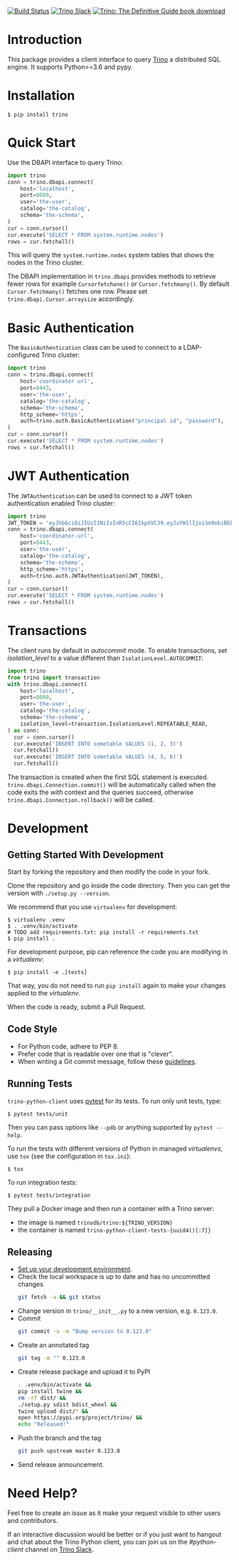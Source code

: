 [![Build Status](https://github.com/trinodb/trino-python-client/workflows/ci/badge.svg)](https://github.com/trinodb/trino-python-client/actions?query=workflow%3Aci+event%3Apush+branch%3Amaster)
[![Trino Slack](https://img.shields.io/static/v1?logo=slack&logoColor=959DA5&label=Slack&labelColor=333a41&message=join%20conversation&color=3AC358)](https://trino.io/slack.html)
[![Trino: The Definitive Guide book download](https://img.shields.io/badge/Trino%3A%20The%20Definitive%20Guide-download-brightgreen)](https://www.starburst.io/info/oreilly-trino-guide/)

# Introduction

This package provides a client interface to query [Trino](https://trino.io/)
a distributed SQL engine. It supports Python>=3.6 and pypy.

# Installation

```
$ pip install trino
```

# Quick Start

Use the DBAPI interface to query Trino:

```python
import trino
conn = trino.dbapi.connect(
    host='localhost',
    port=8080,
    user='the-user',
    catalog='the-catalog',
    schema='the-schema',
)
cur = conn.cursor()
cur.execute('SELECT * FROM system.runtime.nodes')
rows = cur.fetchall()
```

This will query the `system.runtime.nodes` system tables that shows the nodes
in the Trino cluster.

The DBAPI implementation in `trino.dbapi` provides methods to retrieve fewer
rows for example `Cursorfetchone()` or `Cursor.fetchmany()`. By default
`Cursor.fetchmany()` fetches one row. Please set
`trino.dbapi.Cursor.arraysize` accordingly.

# Basic Authentication
The `BasicAuthentication` class can be used to connect to a LDAP-configured Trino
cluster:
```python
import trino
conn = trino.dbapi.connect(
    host='coordinator url',
    port=8443,
    user='the-user',
    catalog='the-catalog',
    schema='the-schema',
    http_scheme='https',
    auth=trino.auth.BasicAuthentication("principal id", "password"),
)
cur = conn.cursor()
cur.execute('SELECT * FROM system.runtime.nodes')
rows = cur.fetchall()
```

# JWT Authentication
The `JWTAuthentication` can be used to connect to a JWT token authentication enabled Trino cluster:
```python
import trino
JWT_TOKEN = 'eyJhbGciOiJIUzI1NiIsInR5cCI6IkpXVCJ9.eyJuYW1lIjoiSm9obiBEb2UifQ.DjwRE2jZhren2Wt37t5hlVru6Myq4AhpGLiiefF69u8'
conn = trino.dbapi.connect(
    host='coordinator-url',
    port=8443,
    user='the-user',
    catalog='the-catalog',
    schema='the-schema',
    http_scheme='https',
    auth=trino.auth.JWTAuthentication(JWT_TOKEN),
)
cur = conn.cursor()
cur.execute('SELECT * FROM system.runtime.nodes')
rows = cur.fetchall()
```

# Transactions
The client runs by default in *autocommit* mode. To enable transactions, set
*isolation_level* to a value different than `IsolationLevel.AUTOCOMMIT`:

```python
import trino
from trino import transaction
with trino.dbapi.connect(
    host='localhost',
    port=8080,
    user='the-user',
    catalog='the-catalog',
    schema='the-schema',
    isolation_level=transaction.IsolationLevel.REPEATABLE_READ,
) as conn:
  cur = conn.cursor()
  cur.execute('INSERT INTO sometable VALUES (1, 2, 3)')
  cur.fetchall()
  cur.execute('INSERT INTO sometable VALUES (4, 5, 6)')
  cur.fetchall()
```

The transaction is created when the first SQL statement is executed.
`trino.dbapi.Connection.commit()` will be automatically called when the code
exits the *with* context and the queries succeed, otherwise
`trino.dbapi.Connection.rollback()` will be called.

# Development

## Getting Started With Development

Start by forking the repository and then modify the code in your fork.

Clone the repository and go inside the code directory. Then you can get the
version with `./setup.py --version`.

We recommend that you use `virtualenv` for development:

```
$ virtualenv .venv
$ . .venv/bin/activate
# TODO add requirements.txt: pip install -r requirements.txt
$ pip install .
```

For development purpose, pip can reference the code you are modifying in a
*virtualenv*:

```
$ pip install -e .[tests]
```

That way, you do not need to run `pip install` again to make your changes
applied to the *virtualenv*.

When the code is ready, submit a Pull Request.

## Code Style

- For Python code, adhere to PEP 8.
- Prefer code that is readable over one that is "clever".
- When writing a Git commit message, follow these [guidelines](https://chris.beams.io/posts/git-commit/).

## Running Tests

`trino-python-client` uses [pytest](https://pytest.org/) for its tests. To run
only unit tests, type:

```
$ pytest tests/unit
```

Then you can pass options like `--pdb` or anything supported by `pytest --help`.

To run the tests with different versions of Python in managed *virtualenvs*,
use `tox` (see the configuration in `tox.ini`):

```
$ tox
```

To run integration tests:

```
$ pytest tests/integration
```

They pull a Docker image and then run a container with a Trino server:
- the image is named `trinodb/trino:${TRINO_VERSION}`
- the container is named `trino-python-client-tests-{uuid4()[:7]}`

## Releasing

- [Set up your development environment](#Getting-Started-With-Development).
- Check the local workspace is up to date and has no uncommitted changes
  ```bash
  git fetch -a && git status
  ```
- Change version in `trino/__init__.py` to a new version, e.g. `0.123.0`.
- Commit
  ```bash
  git commit -a -m "Bump version to 0.123.0"
  ```
- Create an annotated tag
  ```bash
  git tag -m "" 0.123.0
  ```
- Create release package and upload it to PyPI
  ```bash
  . .venv/bin/activate &&
  pip install twine &&
  rm -rf dist/ &&
  ./setup.py sdist bdist_wheel &&
  twine upload dist/* &&
  open https://pypi.org/project/trino/ &&
  echo "Released!"
  ```
- Push the branch and the tag
  ```bash
  git push upstream master 0.123.0
  ```
- Send release announcement.

# Need Help?

Feel free to create an issue as it make your request visible to other users and contributors.

If an interactive discussion would be better or if you just want to hangout and chat about
the Trino Python client, you can join us on the *#python-client* channel on
[Trino Slack](https://trino.io/slack.html).
